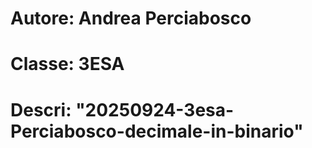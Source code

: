 # Autore: Andrea Perciabosco
# Classe: 3ESA
# Descri: "20250924-3esa-Perciabosco-decimale-in-binario"
